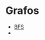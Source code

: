# Grafos

- [BFS]
-




[BFS]: https://github.com/alexistoigo/lab/blob/master/Grafos/rep/bfs.md#busca-em-largura---bfs